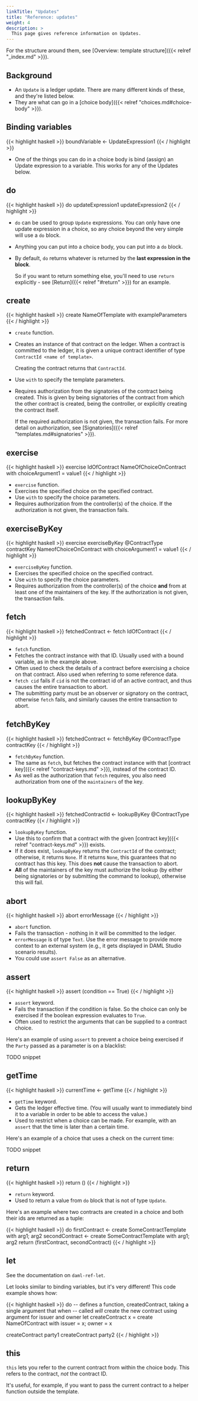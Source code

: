 ```yaml
---
linkTitle: "Updates"
title: "Reference: updates"
weight: 4
description: >
  This page gives reference information on Updates.
---
```


For the structure around them, see [Overview: template structure]({{< relref "_index.md" >}}).

## Background

- An `Update` is a ledger update. There are many different kinds of
these, and they're listed below.
- They are what can go in a [choice body]({{< relref "choices.md#choice-body" >}}).

## Binding variables

{{< highlight haskell >}}
boundVariable <- UpdateExpression1
{{< / highlight >}}

- One of the things you can do in a choice body is bind (assign) an
Update expression to a variable. This works for any of the Updates
below.

## do

{{< highlight haskell >}}
do
   updateExpression1
   updateExpression2
{{< / highlight >}}


- `do` can be used to group `Update` expressions. You can only have
one update expression in a choice, so any choice beyond the very
simple will use a `do` block.
- Anything you can put into a choice body, you can put into a `do`
block.
- By default, `do` returns whatever is returned by the **last
expression in the block**.

	So if you want to return something else, you'll need to use `return`
	explicitly - see [Return]({{< relref "#return" >}}) for an example.

## create

{{< highlight haskell >}}
create NameOfTemplate with exampleParameters
{{< / highlight >}}

- `create` function.
- Creates an instance of that contract on the ledger. When a contract
is committed to the ledger, it is given a unique contract identifier
of type `ContractId <name of template>`.

	Creating the contract returns that `ContractId`.
- Use `with` to specify the template parameters.
- Requires authorization from the signatories of the contract being
created. This is given by being signatories of the contract from
which the other contract is created, being the controller, or
explicitly creating the contract itself.

	If the required authorization is not given, the transaction fails.
	For more detail on authorization, see [Signatories]({{< relref "templates.md#signatories" >}}).

## exercise

{{< highlight haskell >}}
exercise IdOfContract NameOfChoiceOnContract with choiceArgument1 = value1
{{< / highlight >}}

- `exercise` function.
- Exercises the specified choice on the specified contract.
- Use `with` to specify the choice parameters.
- Requires authorization from the controller(s) of the choice. If the
authorization is not given, the transaction fails.

## exerciseByKey

{{< highlight haskell >}}
exercise exerciseByKey @ContractType contractKey NameofChoiceOnContract with choiceArgument1 = value1
{{< / highlight >}}


- `exerciseByKey` function.
- Exercises the specified choice on the specified contract.
- Use `with` to specify the choice parameters.
- Requires authorization from the controller(s) of the choice **and**
from at least one of the maintainers of the key. If the
authorization is not given, the transaction fails.

## fetch

{{< highlight haskell >}}
fetchedContract <- fetch IdOfContract
{{< / highlight >}}

- `fetch` function.
- Fetches the contract instance with that ID. Usually used with a
bound variable, as in the example above.
- Often used to check the details of a contract before exercising a
choice on that contract. Also used when referring to some reference
data.
- `fetch cid` fails if `cid` is not the contract id of an active
contract, and thus causes the entire transaction to abort.
- The submitting party must be an observer or signatory on the
contract, otherwise `fetch` fails, and similarly causes the entire
transaction to abort.

## fetchByKey

{{< highlight haskell >}}
fetchedContract <- fetchByKey @ContractType contractKey
{{< / highlight >}}

- `fetchByKey` function.
- The same as `fetch`, but fetches the contract instance with that
[contract key]({{< relref "contract-keys.md" >}}), instead of the
contract ID.
- As well as the authorization that `fetch` requires, you also need
authorization from one of the `maintainers` of the key.

## lookupByKey

{{< highlight haskell >}}
fetchedContractId <- lookupByKey @ContractType contractKey
{{< / highlight >}}

- `lookupByKey` function.
- Use this to confirm that a contract with the given [contract key]({{< relref "contract-keys.md" >}}) exists.
- If it does exist, `lookupByKey` returns the `ContractId` of the
contract; otherwise, it returns `None`. If it returns `None`, this
guarantees that no contract has this key. This does **not** cause
the transaction to abort.
- **All** of the maintainers of the key must authorize the lookup (by
either being signatories or by submitting the command to lookup),
otherwise this will fail.

## abort

{{< highlight haskell >}}
abort errorMessage
{{< / highlight >}}

- `abort` function.
- Fails the transaction - nothing in it will be committed to the
ledger.
- `errorMessage` is of type `Text`. Use the error message to provide
more context to an external system (e.g., it gets displayed in DAML
Studio scenario results).
- You could use `assert False` as an alternative.

## assert

{{< highlight haskell >}}
assert (condition == True)
{{< / highlight >}}

- `assert` keyword.
- Fails the transaction if the condition is false. So the choice can
only be exercised if the boolean expression evaluates to `True`.
- Often used to restrict the arguments that can be supplied to a
contract choice.

Here's an example of using `assert` to prevent a choice being exercised
if the `Party` passed as a parameter is on a blacklist:

TODO snippet

## getTime

{{< highlight haskell >}}
currentTime <- getTime
{{< / highlight >}}

- `getTime` keyword.
- Gets the ledger effective time. (You will usually want to
immediately bind it to a variable in order to be able to access the
value.)
- Used to restrict when a choice can be made. For example, with an
`assert` that the time is later than a certain time.

Here's an example of a choice that uses a check on the current time:

TODO snippet

## return

{{< highlight haskell >}}
return ()
{{< / highlight >}}

- `return` keyword.
- Used to return a value from `do` block that is not of type `Update`.

Here's an example where two contracts are created in a choice and both
their ids are returned as a tuple:

{{< highlight haskell >}}
do
  firstContract <- create SomeContractTemplate with arg1; arg2
  secondContract <- create SomeContractTemplate with arg1; arg2
  return (firstContract, secondContract)
{{< / highlight >}}

## let

See the documentation on `daml-ref-let`.

Let looks similar to binding variables, but it's very different\! This
code example shows how:

{{< highlight haskell >}}
do
  -- defines a function, createdContract, taking a single argument that when
  -- called _will_ create the new contract using argument for issuer and owner
  let createContract x = create NameOfContract with issuer = x; owner = x

  createContract party1
  createContract party2
{{< / highlight >}}

## this

`this` lets you refer to the current contract from within the choice
body. This refers to the contract, *not* the contract ID.

It's useful, for example, if you want to pass the current contract to a
helper function outside the template.

